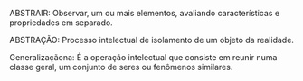 ABSTRAIR: Observar, um ou mais elementos, avaliando características e propriedades em separado.

ABSTRAÇÃO: Processo intelectual de isolamento de um objeto da realidade.

Generalizaçãona: É a operação intelectual que consiste em reunir numa classe geral, um conjunto de seres ou fenômenos similares.